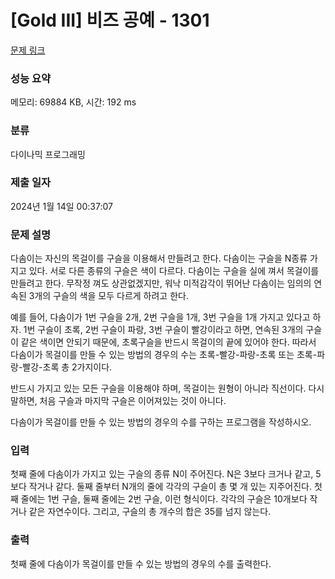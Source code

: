 # [Gold III] 비즈 공예 - 1301 

[문제 링크](https://www.acmicpc.net/problem/1301) 

### 성능 요약

메모리: 69884 KB, 시간: 192 ms

### 분류

다이나믹 프로그래밍

### 제출 일자

2024년 1월 14일 00:37:07

### 문제 설명

<p>다솜이는 자신의 목걸이를 구슬을 이용해서 만들려고 한다. 다솜이는 구슬을 N종류 가지고 있다. 서로 다른 종류의 구슬은 색이 다르다. 다솜이는 구슬을 실에 껴서 목걸이를 만들려고 한다. 무작정 껴도 상관없겠지만, 워낙 미적감각이 뛰어난 다솜이는 임의의 연속된 3개의 구슬의 색을 모두 다르게 하려고 한다.</p>

<p>예를 들어, 다솜이가 1번 구슬을 2개, 2번 구슬을 1개, 3번 구슬을 1개 가지고 있다고 하자. 1번 구슬이 초록, 2번 구슬이 파랑, 3번 구슬이 빨강이라고 하면, 연속된 3개의 구슬이 같은 색이면 안되기 때문에, 초록구슬을 반드시 목걸이의 끝에 있어야 한다. 따라서 다솜이가 목걸이를 만들 수 있는 방법의 경우의 수는 초록-빨강-파랑-초록 또는 초록-파랑-빨강-초록 총 2가지이다.</p>

<p>반드시 가지고 있는 모든 구슬을 이용해야 하며, 목걸이는 원형이 아니라 직선이다. 다시말하면, 처음 구슬과 마지막 구슬은 이어져있는 것이 아니다.</p>

<p>다솜이가 목걸이를 만들 수 있는 방법의 경우의 수를 구하는 프로그램을 작성하시오.</p>

### 입력 

 <p>첫째 줄에 다솜이가 가지고 있는 구슬의 종류 N이 주어진다. N은 3보다 크거나 같고, 5보다 작거나 같다. 둘째 줄부터 N개의 줄에 각각의 구슬이 총 몇 개 있는 지주어진다. 첫째 줄에는 1번 구슬, 둘째 줄에는 2번 구슬, 이런 형식이다. 각각의 구슬은 10개보다 작거나 같은 자연수이다. 그리고, 구슬의 총 개수의 합은 35를 넘지 않는다.</p>

### 출력 

 <p>첫째 줄에 다솜이가 목걸이를 만들 수 있는 방법의 경우의 수를 출력한다.</p>


